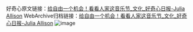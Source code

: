 好奇心原文链接：[给自由一个机会！看看人家这音乐节_文化_好奇心日报-Julia Allison](https://www.qdaily.com/articles/2614.html)
WebArchive归档链接：[给自由一个机会！看看人家这音乐节_文化_好奇心日报-Julia Allison](http://web.archive.org/web/20190623151250/https://www.qdaily.com/articles/2614.html)
![image](http://ww3.sinaimg.cn/large/007d5XDply1g3v6cyafl0j30u052ghdu)